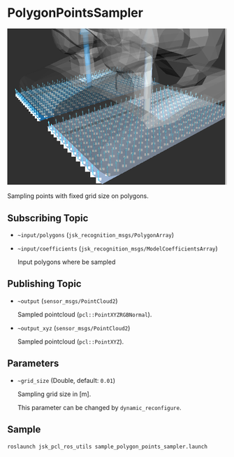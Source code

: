 # PolygonPointsSampler
![](images/polygon_points_sampler.png)

Sampling points with fixed grid size on polygons.

## Subscribing Topic
* `~input/polygons` (`jsk_recognition_msgs/PolygonArray`)
* `~input/coefficients` (`jsk_recognition_msgs/ModelCoefficientsArray`)

  Input polygons where be sampled


## Publishing Topic
* `~output` (`sensor_msgs/PointCloud2`)

  Sampled pointcloud (`pcl::PointXYZRGBNormal`).

* `~output_xyz` (`sensor_msgs/PointCloud2`)

  Sampled pointcloud (`pcl::PointXYZ`).


## Parameters
* `~grid_size` (Double, default: `0.01`)

  Sampling grid size in [m].

  This parameter can be changed by `dynamic_reconfigure`.


## Sample

```bash
roslaunch jsk_pcl_ros_utils sample_polygon_points_sampler.launch
```
